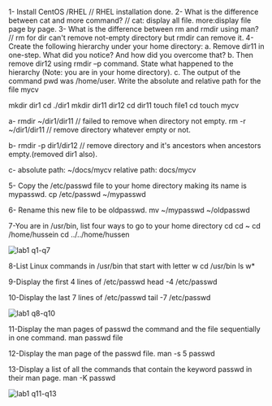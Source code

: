 1- Install CentOS /RHEL
//  RHEL installation done.
2- What is the difference between cat and more command?
//  cat: display all file.  more:display file page by page.
3- What is the difference between rm and rmdir using man?
//  rm for dir can't remove not-empty directory but rmdir can remove it.
4-Create the following hierarchy under your home directory:
a. Remove dir11 in one-step. What did you notice? And how did you overcome that?
b. Then remove dir12 using rmdir –p command. State what happened to the
hierarchy (Note: you are in your home directory).
c. The output of the command pwd was /home/user. Write the absolute
and relative path for the file mycv

mkdir dir1
cd ./dir1
mkdir dir11 dir12
cd dir11
touch file1
cd
touch mycv

a-
rmdir ~/dir1/dir11
//  failed to remove when directory not empty.
rm -r ~/dir1/dir11
//  remove directory whatever empty or not.

b-
rmdir -p dir1/dir12
//  remove directory and it's ancestors when ancestors empty.(removed dir1 also).

c-
absolute path: ~/docs/mycv
relative path: docs/mycv

5- Copy the /etc/passwd file to your home directory making its name is mypasswd.
cp /etc/passwd ~/mypasswd

6- Rename this new file to be oldpasswd.
mv ~/mypasswd ~/oldpasswd

7-You are in /usr/bin, list four ways to go to your home directory
cd
cd ~
cd /home/hussein
cd ../../home/hussen

![lab1 q1-q7](https://github.com/hussein-elmlah/ITI-Labs-Hussein-Eid/assets/147069168/5ce50b3c-7d74-4fcb-86ac-a74f85e10c6b)


8-List Linux commands in /usr/bin that start with letter w
cd /usr/bin
ls w*

9-Display the first 4 lines of /etc/passwd
head -4 /etc/passwd

10-Display the last 7 lines of /etc/passwd
tail -7 /etc/passwd

![lab1 q8-q10](https://github.com/hussein-elmlah/ITI-Labs-Hussein-Eid/assets/147069168/89a57a16-f7c0-4633-8e80-7e6ff8dace11)


11-Display the man pages of passwd the command and the file sequentially in one command.
man passwd file

12-Display the man page of the passwd file.
man -s 5 passwd

13-Display a list of all the commands that contain the keyword passwd in their man page.
man -K passwd

![lab1 q11-q13](https://github.com/hussein-elmlah/ITI-Labs-Hussein-Eid/assets/147069168/39ae59b3-9f93-4a9e-8717-0db75d4f5afc)


